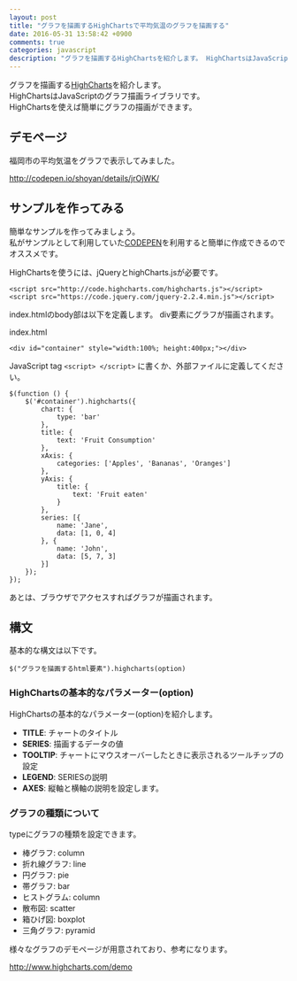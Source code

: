 ```yaml
---
layout: post
title: "グラフを描画するHighChartsで平均気温のグラフを描画する"
date: 2016-05-31 13:58:42 +0900
comments: true
categories: javascript
description: "グラフを描画するHighChartsを紹介します。 HighChartsはJavaScriptのグラフ描画ライブラリです。福岡市の平均気温をグラフで表示するデモを作成しました。"
---
```


グラフを描画する[HighCharts](http://www.highcharts.com/)を紹介します。  
HighChartsはJavaScriptのグラフ描画ライブラリです。  
HighChartsを使えば簡単にグラフの描画ができます。

## デモページ

福岡市の平均気温をグラフで表示してみました。

http://codepen.io/shoyan/details/jrOjWK/

## サンプルを作ってみる

簡単なサンプルを作ってみましょう。  
私がサンプルとして利用していた[CODEPEN](http://codepen.io/)を利用すると簡単に作成できるのでオススメです。

HighChartsを使うには、jQueryとhighCharts.jsが必要です。

```
<script src="http://code.highcharts.com/highcharts.js"></script>
<script src="https://code.jquery.com/jquery-2.2.4.min.js"></script>
```

index.htmlのbody部は以下を定義します。
div要素にグラフが描画されます。

index.html

```
<div id="container" style="width:100%; height:400px;"></div>
```

JavaScript tag `<script> </script>` に書くか、外部ファイルに定義してください。

```
$(function () {
    $('#container').highcharts({
        chart: {
            type: 'bar'
        },
        title: {
            text: 'Fruit Consumption'
        },
        xAxis: {
            categories: ['Apples', 'Bananas', 'Oranges']
        },
        yAxis: {
            title: {
                text: 'Fruit eaten'
            }
        },
        series: [{
            name: 'Jane',
            data: [1, 0, 4]
        }, {
            name: 'John',
            data: [5, 7, 3]
        }]
    });
});
```

あとは、ブラウザでアクセスすればグラフが描画されます。

## 構文

基本的な構文は以下です。

```
$("グラフを描画するhtml要素").highcharts(option)
```

### HighChartsの基本的なパラメーター(option)

HighChartsの基本的なパラメーター(option)を紹介します。

- **TITLE**: チャートのタイトル
- **SERIES**: 描画するデータの値
- **TOOLTIP**: チャートにマウスオーバーしたときに表示されるツールチップの設定
- **LEGEND**: SERIESの説明
- **AXES**: 縦軸と横軸の説明を設定します。

### グラフの種類について

typeにグラフの種類を設定できます。

* 棒グラフ: column
* 折れ線グラフ: line
* 円グラフ: pie
* 帯グラフ: bar
* ヒストグラム: column
* 散布図: scatter
* 箱ひげ図: boxplot
* 三角グラフ: pyramid

様々なグラフのデモページが用意されており、参考になります。

http://www.highcharts.com/demo
